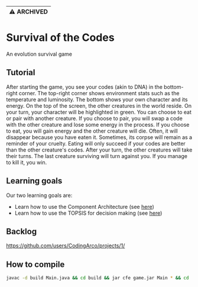 | :warning: ARCHIVED         |
|:---------------------------|

# Survival of the Codes

An evolution survival game

## Tutorial

After starting the game, you see your codes (akin to DNA) in the bottom-right corner.
The top-right corner shows environment stats such as the temperature and luminosity.
The bottom shows your own character and its energy.
On the top of the screen, the other creatures in the world reside.
On your turn, your character will be highlighted in green.
You can choose to eat or pair with another creature.
If you choose to pair, you will swap a code with the other creature and lose some energy in the process.
If you choose to eat, you will gain energy and the other creature will die.
Often, it will disappear because you have eaten it.
Sometimes, its corpse will remain as a reminder of your cruelty.
Eating will only succeed if your codes are better than the other creature's codes.
After your turn, the other creatures will take their turns.
The last creature surviving will turn against you.
If you manage to kill it, you win.

## Learning goals

Our two learning goals are:

- Learn how to use the Component Architecture (see [here](./Component%20architecture.md))
- Learn how to use the TOPSIS for decision making (see [here](./TOPSIS.md))

## Backlog

<https://github.com/users/CodingArco/projects/1/>

## How to compile

````bash
javac -d build Main.java && cd build && jar cfe game.jar Main * && cd ..
````
